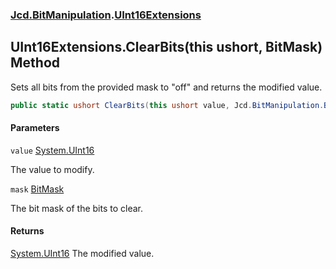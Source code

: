 ### [Jcd.BitManipulation](Jcd.BitManipulation.md 'Jcd.BitManipulation').[UInt16Extensions](Jcd.BitManipulation.UInt16Extensions.md 'Jcd.BitManipulation.UInt16Extensions')

## UInt16Extensions.ClearBits(this ushort, BitMask) Method

Sets all bits from the provided mask to "off" and returns the modified value.

```csharp
public static ushort ClearBits(this ushort value, Jcd.BitManipulation.BitMask mask);
```

#### Parameters

<a name='Jcd.BitManipulation.UInt16Extensions.ClearBits(thisushort,Jcd.BitManipulation.BitMask).value'></a>

`value` [System.UInt16](https://docs.microsoft.com/en-us/dotnet/api/System.UInt16 'System.UInt16')

The value to modify.

<a name='Jcd.BitManipulation.UInt16Extensions.ClearBits(thisushort,Jcd.BitManipulation.BitMask).mask'></a>

`mask` [BitMask](Jcd.BitManipulation.BitMask.md 'Jcd.BitManipulation.BitMask')

The bit mask of the bits to clear.

#### Returns

[System.UInt16](https://docs.microsoft.com/en-us/dotnet/api/System.UInt16 'System.UInt16')
The modified value.